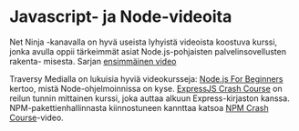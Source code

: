 # Javascript- ja Node-videoita
Net Ninja -kanavalla on hyvä useista lyhyistä videoista koostuva kurssi, jonka
avulla oppii tärkeimmät asiat Node.js-pohjaisten palvelinsovellusten rakenta-
misesta. Sarjan [ensimmäinen video](https://www.youtube.com/watch?v=w-7RQ46RgxU&t=17s)

Traversy Medialla on lukuisia hyviä videokursseja: [Node.js For Beginners](https://www.youtube.com/watch?v=U8XF6AFGqlc) kertoo, mistä Node-ohjelmoinnissa on kyse.
[ExpressJS Crash Course](https://www.youtube.com/watch?v=gnsO8-xJ8rs&t=2925s) on reilun tunnin mittainen kurssi, joka auttaa alkuun Express-kirjaston kanssa. NPM-pakettienhallinnasta kiinnostuneen kannttaa katsoa
[NPM Crash Course](https://www.youtube.com/watch?v=jHDhaSSKmB0&t=1236s)-video.

